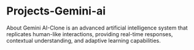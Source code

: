 # Projects-Gemini-ai
About Gemini AI-Clone is an advanced artificial intelligence system that replicates human-like interactions, providing real-time responses, contextual understanding, and adaptive learning capabilities.
